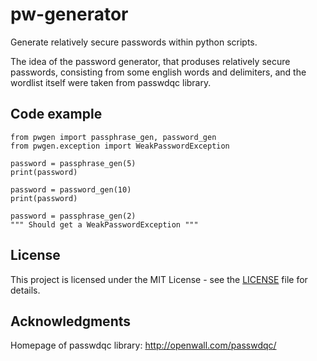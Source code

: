 # pw-generator
Generate relatively secure passwords within python scripts.

The idea of the password generator, that produses relatively secure 
passwords, consisting from some english words and delimiters, and 
the wordlist itself were taken from passwdqc library.

## Code example

```
from pwgen import passphrase_gen, password_gen
from pwgen.exception import WeakPasswordException

password = passphrase_gen(5)
print(password)

password = password_gen(10)
print(password)

password = passphrase_gen(2)
""" Should get a WeakPasswordException """
```

## License

This project is licensed under the MIT License - see the
[LICENSE](LICENSE) file for details.

## Acknowledgments

Homepage of passwdqc library: http://openwall.com/passwdqc/
